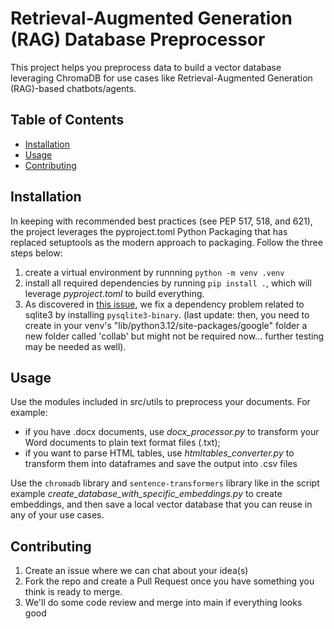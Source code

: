 # Retrieval-Augmented Generation (RAG) Database Preprocessor
This project helps you preprocess data to build a vector database leveraging ChromaDB for use cases like Retrieval-Augmented Generation (RAG)-based chatbots/agents.

## Table of Contents
- [Installation](#installation)
- [Usage](#usage)
- [Contributing](#contributing)

## Installation
In keeping with recommended best practices (see PEP 517, 518, and 621), the project leverages the pyproject.toml Python Packaging that has replaced setuptools as the modern approach to packaging. Follow the three steps below:

1. create a virtual environment by runnning `python -m venv .venv`
2. install all required dependencies by running `pip install .`, which will leverage *pyproject.toml* to build everything.
3. As discovered in [this issue](https://github.com/microsoft/autogen/issues/251), we fix a dependency problem related to sqlite3 by installing `pysqlite3-binary`. (last update: then, you need to create in your venv's "lib/python3.12/site-packages/google" folder a new folder called 'collab' but might not be required now... further testing may be needed as well).

## Usage
Use the modules included in src/utils to preprocess your documents. For example:
* if you have .docx documents, use *docx_processor.py* to transform your Word documents to plain text format files (.txt);
* if you want to parse HTML tables, use *htmltables_converter.py* to transform them into dataframes and save the output into .csv files

Use the `chromadb` library and `sentence-transformers` library like in the script example *create_database_with_specific_embeddings.py* to create embeddings, and then save a local vector database that you can reuse in any of your use cases.

## Contributing
1. Create an issue where we can chat about your idea(s)
2. Fork the repo and create a Pull Request once you have something you think is ready to merge.
3. We'll do some code review and merge into main if everything looks good

